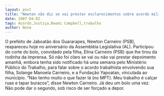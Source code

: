 ```yaml
---
layout: post
title: "Newton não diz se vai prestar esclarecimentos sobre acordo milionário na Justiça do Trabalho"
date: 2007-04-02
tags: Acordo,Justiça,Naomi Campbell,trabalho
author: None
---
```

O prefeito de Jaboatão dos Guararapes, Newton Carneiro (PSB), reapareceu hoje no aniversário da Assembléia Legislativa (AL).
Participou do corte do bolo, convidado pela filha, Elina Carneiro (PSB) que lhe tirou da rodinha da imprensa.
Só não foi claro se vai ou não vai prestar depoimento amanhã, embora tenha sido notificado há uma semana pelo Ministério Público do Trabalho, para falar sobre o acordo trabalhista envolvendo sua filha, Solange Manoela Carneiro, e a Fundação Yapoatan, vinculada ao município. 
“Não tenho muito o que fazer lá (no MPT). Meu trabalho é calçar ruas e tapar buracos”, disse Newton Carneiro.
Já deu um bolo uma vez. Não pode dar o segundo, sob risco de ser forçado a depor.  
